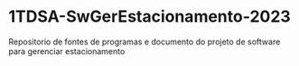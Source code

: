 # 1TDSA-SwGerEstacionamento-2023
Repositorio de fontes de programas e documento do projeto de software para gerenciar estacionamento
